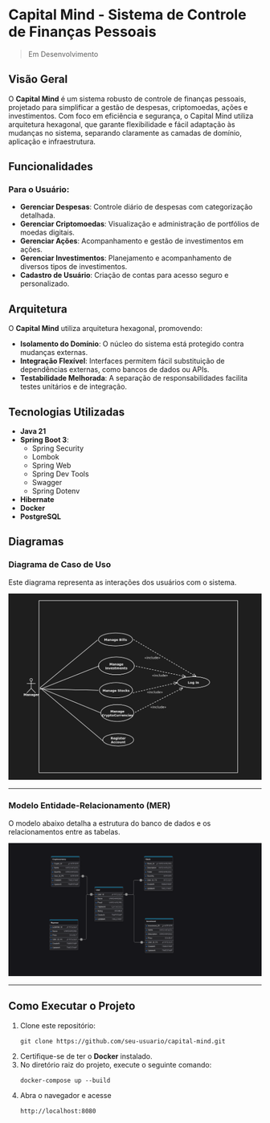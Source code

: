 # Capital Mind - Sistema de Controle de Finanças Pessoais

> Em Desenvolvimento

## Visão Geral

O **Capital Mind** é um sistema robusto de controle de finanças pessoais, projetado para simplificar a gestão de despesas, criptomoedas, ações e investimentos. Com foco em eficiência e segurança, o Capital Mind utiliza arquitetura hexagonal, que garante flexibilidade e fácil adaptação às mudanças no sistema, separando claramente as camadas de domínio, aplicação e infraestrutura.

## Funcionalidades

### Para o Usuário:
- **Gerenciar Despesas**: Controle diário de despesas com categorização detalhada.
- **Gerenciar Criptomoedas**: Visualização e administração de portfólios de moedas digitais.
- **Gerenciar Ações**: Acompanhamento e gestão de investimentos em ações.
- **Gerenciar Investimentos**: Planejamento e acompanhamento de diversos tipos de investimentos.
- **Cadastro de Usuário**: Criação de contas para acesso seguro e personalizado.

## Arquitetura

O **Capital Mind** utiliza arquitetura hexagonal, promovendo:
- **Isolamento do Domínio**: O núcleo do sistema está protegido contra mudanças externas.
- **Integração Flexível**: Interfaces permitem fácil substituição de dependências externas, como bancos de dados ou APIs.
- **Testabilidade Melhorada**: A separação de responsabilidades facilita testes unitários e de integração.

## Tecnologias Utilizadas

- **Java 21**
- **Spring Boot 3**:
  - Spring Security
  - Lombok
  - Spring Web
  - Spring Dev Tools
  - Swagger
  - Spring Dotenv
- **Hibernate**
- **Docker**
- **PostgreSQL**

## Diagramas

### Diagrama de Caso de Uso
Este diagrama representa as interações dos usuários com o sistema.  

![Diagrama de Caso de Uso](./src/main/java/gustavo/ventieri/capitalmind/documents/useCase/UseCase_CapitalMind.png)

---

### Modelo Entidade-Relacionamento (MER)
O modelo abaixo detalha a estrutura do banco de dados e os relacionamentos entre as tabelas.  

![Modelo Entidade-Relacionamento (MER)](./src/main/java/gustavo/ventieri/capitalmind/documents/mer/MER_CapitalMind.png)

---

## Como Executar o Projeto

1. Clone este repositório:
   ```
   git clone https://github.com/seu-usuario/capital-mind.git
   ```
2. Certifique-se de ter o **Docker** instalado.
3. No diretório raiz do projeto, execute o seguinte comando:
   ```
   docker-compose up --build
   ```
4. Abra o navegador e acesse
   ```
   http://localhost:8080
   ```
